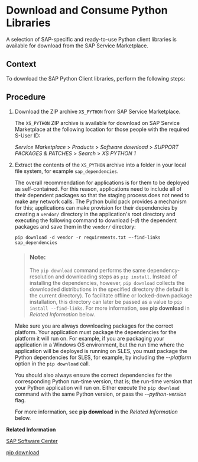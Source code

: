 <!-- loio842824f04d654ceeaf5168da663a65ce -->

# Download and Consume Python Libraries

A selection of SAP-specific and ready-to-use Python client libraries is available for download from the SAP Service Marketplace.



## Context

To download the SAP Python Client libraries, perform the following steps:



## Procedure

1.  Download the ZIP archive `XS_PYTHON` from SAP Service Marketplace.

    The `XS_PYTHON` ZIP archive is available for download on SAP Service Marketplace at the following location for those people with the required S-User ID:

     *Service Marketplace* \> *Products* \> *Software download* \> *SUPPORT PACKAGES & PATCHES* \> *Search* \> *XS PYTHON 1*

2.  Extract the contents of the `XS_PYTHON` archive into a folder in your local file system, for example `sap_dependencies`.

    The overall recommendation for applications is for them to be deployed as self-contained. For this reason, applications need to include all of their dependent packages so that the staging process does not need to make any network calls. The Python build pack provides a mechanism for this; applications can make provision for their dependencies by creating a `vendor/` directory in the application's root directory and executing the following command to download \(*\-d*\) the dependent packages and save them in the `vendor/` directory:

    ```
    pip download -d vendor -r requirements.txt –-find-links sap_dependencies
    ```

    > ### Note:  
    > The `pip download` command performs the same dependency-resolution and downloading steps as `pip install`. Instead of installing the dependencies, however, `pip download` collects the downloaded distributions in the specified directory \(the default is the current directory\). To facilitate offline or locked-down package installation, this directory can later be passed as a value to `pip install --find-links`. For more information, see **pip download** in *Related Information* below.

    Make sure you are always downloading packages for the correct platform. Your application must package the dependencies for the platform it will run on. For example, if you are packaging your application in a Windows OS environment, but the run time where the application will be deployed is running on SLES, you must package the Python dependencies for SLES, for example, by including the *\--platform* option in the `pip download` call.

    You should also always ensure the correct dependencies for the corresponding Python run-time version, that is; the run-time version that your Python application will run on. Either execute the `pip download` command with the same Python version, or pass the *\--python-version* flag.

    For more information, see **pip download** in the *Related Information* below.


**Related Information**  


[SAP Software Center](https://launchpad.support.sap.com/#/softwarecenter)

[pip download](https://pip.pypa.io/en/stable/reference/pip_download/)

